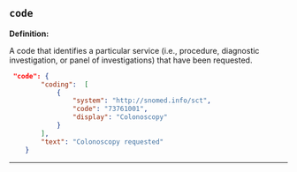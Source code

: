 ## `code`

<b>Definition:</b><br>

A code that identifies a particular service (i.e., procedure, diagnostic investigation, or panel of investigations) that have been requested.

```json
 "code": {
        "coding":  [
            {
                "system": "http://snomed.info/sct",
                "code": "73761001",
                "display": "Colonoscopy"
            }
        ],
        "text": "Colonoscopy requested"
    }
```

---